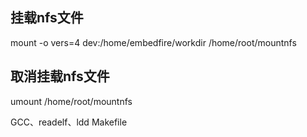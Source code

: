 ## 挂载nfs文件
mount -o vers=4 dev:/home/embedfire/workdir /home/root/mountnfs
## 取消挂载nfs文件
umount /home/root/mountnfs


GCC、readelf、ldd
Makefile

